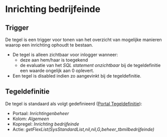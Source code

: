 # Inrichting bedrijfeinde

## Trigger

De tegel is een trigger voor tonen van het overzicht van mogelijke manieren waarop een inrichting ophoudt te bestaan.

- De tegel is alleen zichtbaar voor inlogger wanneer:
  - deze aan hem/haar is toegekend
  - de evaluatie van het *SQL statement onzichtbaar* bij de tegeldefinitie een waarde ongelijk aan 0 oplevert.
- Een tegel is disabled indien zo aangevinkt bij de tegeldefinitie.

## Tegeldefinitie

De tegel is standaard als volgt gedefinieerd ([Portal Tegeldefinitie](../../../../instellen_inrichten/portaldefinitie/portal_tegel.md)):

- Portaal: *Inrichtingenbeheer*
- Kolom: *Algemeen*
- Kopregel: *Inrichting bedrijfeinde*
- Actie: *getFlexList(SysStandardList,nil,nil,G,beheer_tbmilbedrijfeinde)*
